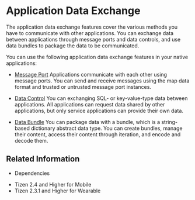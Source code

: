# Application Data Exchange


The application data exchange features cover the various methods you have to communicate with other applications. You can exchange data between applications through message ports and data controls, and use data bundles to package the data to be communicated.

You can use the following application data exchange features in your native applications:

- [Message Port](message-port.md)
Applications communicate with each other using message ports. You can send and receive messages using the map data format and trusted or untrusted message port instances.

- [Data Control](data-control.md)
You can exchanging SQL- or key-value-type data between applications. All applications can request data shared by other applications, but only service applications can provide their own data.

- [Data Bundle](data-bundles.md)
You can package data with a bundle, which is a string-based dictionary abstract data type. You can create bundles, manage their content, access their content through iteration, and encode and decode them.


## Related Information
* Dependencies
 - Tizen 2.4 and Higher for Mobile
 - Tizen 2.3.1 and Higher for Wearable
